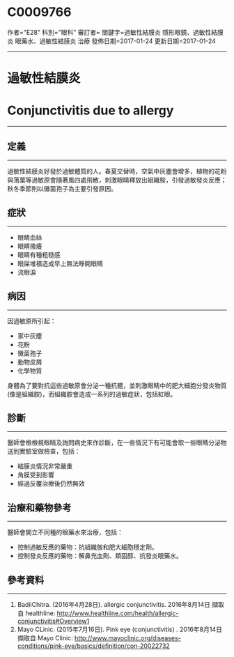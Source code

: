 # C0009766
作者="E28"
科別="眼科"
審訂者=
關鍵字=過敏性結膜炎 隱形眼鏡、過敏性結膜炎 眼藥水、過敏性結膜炎 治療
發佈日期=2017-01-24
更新日期=2017-01-24

----------
# 過敏性結膜炎
# Conjunctivitis due to allergy
----------


## 定義
----------

過敏性結膜炎好發於過敏體質的人。春夏交替時，空氣中灰塵會增多，植物的花粉與落葉等過敏原會隨著風四處飛散，刺激眼睛釋放出組織胺，引發過敏發炎反應；秋冬季節則以黴菌孢子為主要引發原因。

## 症狀
----------
- 眼睛血絲
- 眼睛搔癢
- 眼睛有種粗糙感
- 眼屎堆積造成早上無法睜開眼睛
- 流眼淚
## 病因
----------

因過敏原所引起：

- 家中灰塵
- 花粉
- 黴菌孢子
- 動物皮屑
- 化學物質

身體為了要對抗這些過敏原會分泌一種抗體，並刺激眼睛中的肥大細胞分發炎物質 (像是組織胺)，而組織胺會造成一系列的過敏症狀，包括紅眼。

## 診斷
----------

醫師會檢檢視眼睛及詢問病史來作診斷，在一些情況下有可能會取一些眼睛分泌物送到實驗室做檢查，包括：

- 結膜炎情況非常嚴重
- 角膜受到影響
- 經過反覆治療後仍然無效
## 治療和藥物參考
----------

醫師會開立不同種的眼藥水來治療，包括：

- 控制過敏反應的藥物：抗組織胺和肥大細胞穩定劑。
- 控制發炎反應的藥物：解鼻充血劑、類固醇、抗發炎眼藥水。
## 參考資料
----------
1. BadiiChitra. (2016年4月28日). allergic conjunctivitis. 2016年8月14日 擷取自 healthline: 
  http://www.healthline.com/health/allergic-conjunctivitis#Overview1
2. Mayo CLinic. (2015年7月16日). Pink eye (conjunctivitis) . 2016年8月14日 擷取自 Mayo Clinic: 
  http://www.mayoclinic.org/diseases-conditions/pink-eye/basics/definition/con-20022732


